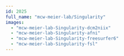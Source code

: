 ```yaml
---
id: 2025
full_name: "mcw-meier-lab/Singularity"
images: 
  - "mcw-meier-lab-Singularity-dcm2niix"
  - "mcw-meier-lab-Singularity-afni"
  - "mcw-meier-lab-Singularity-freesurfer6"
  - "mcw-meier-lab-Singularity-fsl"
---
```


